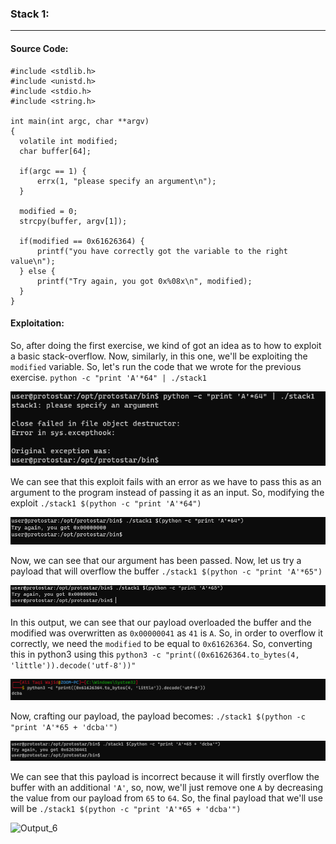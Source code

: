 ### Stack 1:
-------------------------------------
#### Source Code:
```
#include <stdlib.h>
#include <unistd.h>
#include <stdio.h>
#include <string.h>

int main(int argc, char **argv)
{
  volatile int modified;
  char buffer[64];

  if(argc == 1) {
      errx(1, "please specify an argument\n");
  }

  modified = 0;
  strcpy(buffer, argv[1]);

  if(modified == 0x61626364) {
      printf("you have correctly got the variable to the right value\n");
  } else {
      printf("Try again, you got 0x%08x\n", modified);
  }
}
```
#### Exploitation:
So, after doing the first exercise, we kind of got an idea as to how to exploit a basic stack-overflow. Now, similarly, in this one, we'll be exploiting the `modified` variable. So, let's run the code that we wrote for the previous exercise. `python -c "print 'A'*64" | ./stack1`

![Output_1](imgs/Stack1_1.png)

We can see that this exploit fails with an error as we have to pass this as an argument to the program instead of passing it as an input. So, modifying the exploit `./stack1 $(python -c "print 'A'*64")`

![Output_2](imgs/Stack1_2.png)

Now, we can see that our argument has been passed. Now, let us try a payload that will overflow the buffer `./stack1 $(python -c "print 'A'*65")`

![Output_3](imgs/Stack1_3.png)

In this output, we can see that our payload overloaded the buffer and the modified was overwritten as `0x00000041` as `41` is `A`. So, in order to overflow it correctly, we need the `modified` to be equal to `0x61626364`. So, converting this in python3 using this `python3 -c "print((0x61626364.to_bytes(4, 'little')).decode('utf-8'))"`

![Output_4](imgs/Stack1_4.png)

Now, crafting our payload, the payload becomes: `./stack1 $(python -c "print 'A'*65 + 'dcba'")`

![Output_5](imgs/Stack1_5.png)

We can see that this payload is incorrect because it will firstly overflow the buffer with an additional `'A'`, so, now, we'll just remove one `A` by decreasing the value from our payload from `65` to `64`. So, the final payload that we'll use will be
```./stack1 $(python -c "print 'A'*65 + 'dcba'")```

![Output_6](imgs/Stack1_6.png)
